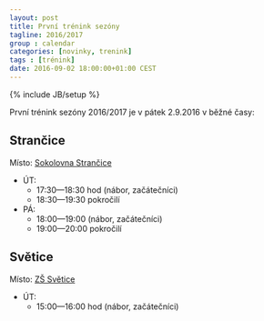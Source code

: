 ```yaml
---
layout: post
title: První trénink sezóny
tagline: 2016/2017
group : calendar
categories: [novinky, trenink]
tags : [trénink]
date: 2016-09-02 18:00:00+01:00 CEST
---
```

{% include JB/setup %}

První trénink sezóny 2016/2017 je v pátek 2.9.2016 v běžné časy:

## Strančice

Místo: [Sokolovna Strančice](/kontakt)

- ÚT:
  - 17:30&mdash;18:30 hod (nábor, začátečníci)
  - 18:30&mdash;19:30 pokročilí
- PÁ:
  - 18:00&mdash;19:00 (nábor, začátečníci)
  - 19:00&mdash;20:00 pokročilí

## Světice

Místo: [ZŠ Světice](/kontakt)

- ÚT:
  - 15:00&mdash;16:00 hod (nábor, začátečníci)
